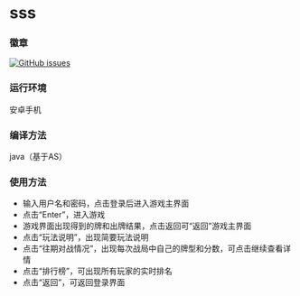 # sss

### 徽章

[![GitHub issues](https://img.shields.io/github/issues/Stlve/13shui)](https://github.com/Stlve/13shui/issues)

### 运行环境

安卓手机

### 编译方法

java（基于AS）

### 使用方法

- 输入用户名和密码，点击登录后进入游戏主界面
- 点击“Enter”，进入游戏
- 游戏界面出现得到的牌和出牌结果，点击返回可“返回”游戏主界面
- 点击“玩法说明”，出现简要玩法说明
- 点击“往期对战情况”，出现每次战局中自己的牌型和分数，可点击继续查看详情
- 点击“排行榜”，可出现所有玩家的实时排名
- 点击“返回”，可返回登录界面
